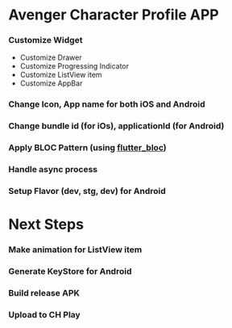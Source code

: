 # Avenger Character Profile APP



### Customize Widget

  - Customize Drawer
  - Customize Progressing Indicator
  - Customize ListView item
  - Customize AppBar
 
### Change Icon, App name for both iOS and Android
### Change bundle id (for iOs), applicationId (for Android)
### Apply BLOC Pattern (using [flutter_bloc](https://pub.dev/packages/flutter_bloc))
### Handle async process
### Setup Flavor (dev, stg, dev) for Android

# Next Steps
### Make animation for ListView item
### Generate KeyStore for Android
### Build release APK
### Upload to CH Play
